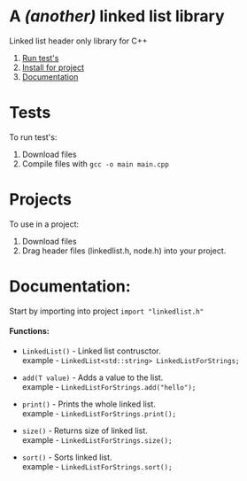 # A ***(another)*** linked list library
Linked list header only library for C++ 

1. [Run test's](#tests)  
2. [Install for project](#projects)  
3. [Documentation](#documentation)  

# Tests
To run test's:
1. Download files
2. Compile files with `gcc -o main main.cpp` 

# Projects
To use in a project:
1. Download files
2. Drag header files (linkedlist.h, node.h) into your project.  

# Documentation:

Start by importing into project `import "linkedlist.h"`  

#### Functions:

+ `LinkedList()` - Linked list contrusctor.  
example - `LinkedList<std::string> LinkedListForStrings;`  

+ `add(T value)` - Adds a value to the list.  
example - `LinkedListForStrings.add("hello");`  

+ `print()` - Prints the whole linked list.  
example - `LinkedListForStrings.print();`  

+ `size()` - Returns size of linked list.  
example - `LinkedListForStrings.size();`  

+ `sort()` - Sorts linked list.  
example - `LinkedListForStrings.sort();`


